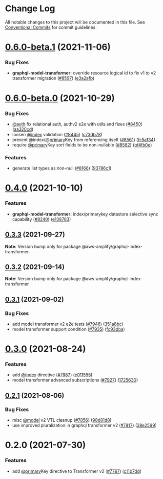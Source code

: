 # Change Log

All notable changes to this project will be documented in this file.
See [Conventional Commits](https://conventionalcommits.org) for commit guidelines.

# [0.6.0-beta.1](https://github.com/aws-amplify/amplify-cli/compare/@aws-amplify/graphql-index-transformer@0.6.0-beta.0...@aws-amplify/graphql-index-transformer@0.6.0-beta.1) (2021-11-06)


### Bug Fixes

* **graphql-model-transformer:** override resource logical id to fix v1 to v2 transformer migration ([#8597](https://github.com/aws-amplify/amplify-cli/issues/8597)) ([e3a2afb](https://github.com/aws-amplify/amplify-cli/commit/e3a2afbbed6e97f143fc7c83064e2193f4c91bdd))





# [0.6.0-beta.0](https://github.com/aws-amplify/amplify-cli/compare/@aws-amplify/graphql-index-transformer@0.4.0...@aws-amplify/graphql-index-transformer@0.6.0-beta.0) (2021-10-29)


### Bug Fixes

* [@auth](https://github.com/auth) fix relational auth, authv2 e2e with utils and fixes ([#8450](https://github.com/aws-amplify/amplify-cli/issues/8450)) ([aa320cd](https://github.com/aws-amplify/amplify-cli/commit/aa320cd2414665a484438f0764cf68fd78caa26a))
* loosen [@index](https://github.com/index) validation ([#8445](https://github.com/aws-amplify/amplify-cli/issues/8445)) ([c73db78](https://github.com/aws-amplify/amplify-cli/commit/c73db786ce962cf3d976866b3a0996bfbda255fa))
* prevent @index/[@primary](https://github.com/primary)Key from referencing itself ([#8561](https://github.com/aws-amplify/amplify-cli/issues/8561)) ([fc5a134](https://github.com/aws-amplify/amplify-cli/commit/fc5a1344d48cbfa0e7a2f5301c5acec2dde6c5e0))
* require [@primary](https://github.com/primary)Key sort fields to be non-nullable ([#8562](https://github.com/aws-amplify/amplify-cli/issues/8562)) ([bf4fb0e](https://github.com/aws-amplify/amplify-cli/commit/bf4fb0e0efc8b760e5b32663f13ffe1e33780812))


### Features

* generate list types as non-null ([#8166](https://github.com/aws-amplify/amplify-cli/issues/8166)) ([93786c1](https://github.com/aws-amplify/amplify-cli/commit/93786c13ef04c72748ca32a1ef7878c0e6b5b129))





# [0.4.0](https://github.com/aws-amplify/amplify-cli/compare/@aws-amplify/graphql-index-transformer@0.3.3...@aws-amplify/graphql-index-transformer@0.4.0) (2021-10-10)


### Features

* **graphql-model-transformer:** index/primarykey datastore selective sync capability ([#8240](https://github.com/aws-amplify/amplify-cli/issues/8240)) ([e108783](https://github.com/aws-amplify/amplify-cli/commit/e10878370a4785a412b561002d78b5cec9859346))





## [0.3.3](https://github.com/aws-amplify/amplify-cli/compare/@aws-amplify/graphql-index-transformer@0.3.2...@aws-amplify/graphql-index-transformer@0.3.3) (2021-09-27)

**Note:** Version bump only for package @aws-amplify/graphql-index-transformer





## [0.3.2](https://github.com/aws-amplify/amplify-cli/compare/@aws-amplify/graphql-index-transformer@0.3.1...@aws-amplify/graphql-index-transformer@0.3.2) (2021-09-14)

**Note:** Version bump only for package @aws-amplify/graphql-index-transformer





## [0.3.1](https://github.com/aws-amplify/amplify-cli/compare/@aws-amplify/graphql-index-transformer@0.3.0...@aws-amplify/graphql-index-transformer@0.3.1) (2021-09-02)


### Bug Fixes

* add model transformer v2 e2e tests ([#7946](https://github.com/aws-amplify/amplify-cli/issues/7946)) ([351a8bc](https://github.com/aws-amplify/amplify-cli/commit/351a8bce6069398535878fd62886e0ee5c402329))
* model transformer support condition ([#7935](https://github.com/aws-amplify/amplify-cli/issues/7935)) ([fc93dba](https://github.com/aws-amplify/amplify-cli/commit/fc93dbabb38427607ef6abb6f1d7fb2f357a284b))





# [0.3.0](https://github.com/aws-amplify/amplify-cli/compare/@aws-amplify/graphql-index-transformer@0.2.1...@aws-amplify/graphql-index-transformer@0.3.0) (2021-08-24)


### Features

* add [@index](https://github.com/index) directive ([#7887](https://github.com/aws-amplify/amplify-cli/issues/7887)) ([e011555](https://github.com/aws-amplify/amplify-cli/commit/e0115557aad893b3286226e92ce8fecbd5636c1a))
* model transformer advanced subscriptions ([#7927](https://github.com/aws-amplify/amplify-cli/issues/7927)) ([1725630](https://github.com/aws-amplify/amplify-cli/commit/1725630c61c40923e8dfa3c697ea5472df2e5de1))





## [0.2.1](https://github.com/aws-amplify/amplify-cli/compare/@aws-amplify/graphql-index-transformer@0.2.0...@aws-amplify/graphql-index-transformer@0.2.1) (2021-08-06)


### Bug Fixes

* misc [@model](https://github.com/model) v2 VTL cleanup ([#7856](https://github.com/aws-amplify/amplify-cli/issues/7856)) ([98d81d8](https://github.com/aws-amplify/amplify-cli/commit/98d81d8e2e13fc1525389ba21e6ad4b372e671fb))
* use improved pluralization in graphql transformer v2 ([#7817](https://github.com/aws-amplify/amplify-cli/issues/7817)) ([38e2599](https://github.com/aws-amplify/amplify-cli/commit/38e25996ee00479031c88714af3b9d40ef9e079c))





# 0.2.0 (2021-07-30)


### Features

* add [@primary](https://github.com/primary)Key directive to Transformer v2 ([#7797](https://github.com/aws-amplify/amplify-cli/issues/7797)) ([c11b7dd](https://github.com/aws-amplify/amplify-cli/commit/c11b7dd33152eced2ba23089ef08f5696c73b5f2))
